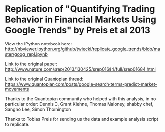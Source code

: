 Replication of "Quantifying Trading Behavior in Financial Markets Using Google Trends" by Preis et al 2013
==========================================================================================================

View the IPython notebook here:
http://nbviewer.ipython.org/github/twiecki/replicate_google_trends/blob/master/goog_repl.ipynb

Link to the original paper:
http://www.nature.com/srep/2013/130425/srep01684/full/srep01684.html

Link to the original Quantopian thread:
https://www.quantopian.com/posts/google-search-terms-predict-market-movements

Thanks to the Quantopian community who helped with this analysis, in no particular order: 
Dennis C, Grant Kiehne, Thomas Maloney, shabby chef, Sangno Lee, Simon Thornington

Thanks to Tobias Preis for sending us the data and example analysis script to replicate.
